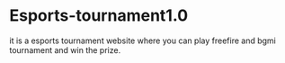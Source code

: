 # Esports-tournament1.0
it is a esports tournament website where you can play freefire and bgmi tournament and win the prize.
